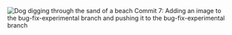 <img src="https://raw.githubusercontent.com/appbrewery/webdev/main/puppy.gif" alt="Dog digging through the sand of a beach"/>
Commit 7: Adding an image to the bug-fix-experimental branch and pushing it to the bug-fix-experimental branch